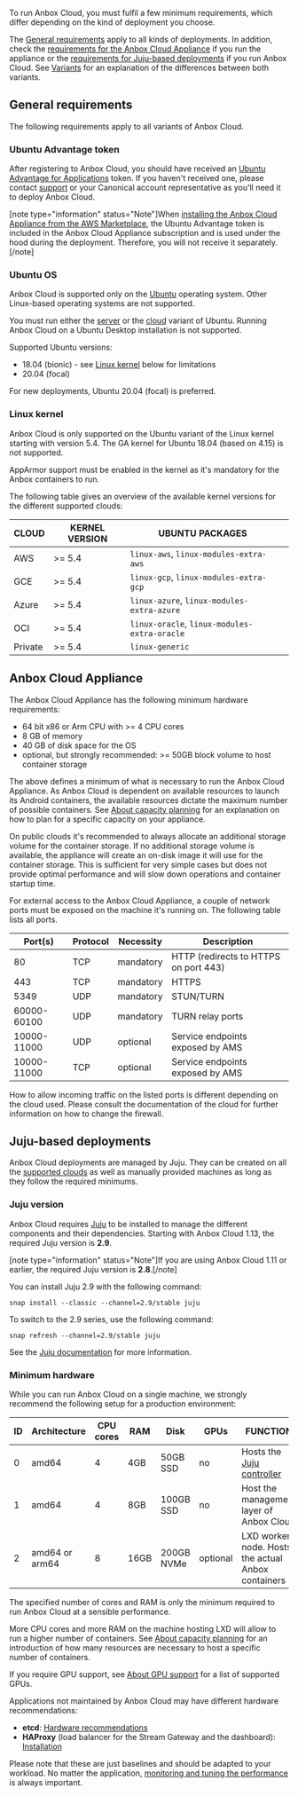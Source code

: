 To run Anbox Cloud, you must fulfil a few minimum requirements, which differ depending on the kind of deployment you choose.

The [General requirements](#general) apply to all kinds of deployments. In addition, check the [requirements for the Anbox Cloud Appliance](#appliance) if you run the appliance or the [requirements for Juju-based deployments](#juju-based) if you run Anbox Cloud. See [Variants](https://discourse.ubuntu.com/t/anbox-cloud-overview/17802#variants) for an explanation of the differences between both variants.

<a name="general"></a>
## General requirements

The following requirements apply to all variants of Anbox Cloud.

### Ubuntu Advantage token

After registering to Anbox Cloud, you should have received an [Ubuntu Advantage for Applications](https://ubuntu.com/advantage) token. If you haven't received one, please contact [support](https://support.canonical.com/) or your Canonical account representative as you'll need it to deploy Anbox Cloud.

[note type="information" status="Note"]When [installing the Anbox Cloud Appliance from the AWS Marketplace](tbd), the Ubuntu Advantage token is included in the Anbox Cloud Appliance subscription and is used under the hood during the deployment. Therefore, you will not receive it separately.[/note]

### Ubuntu OS

Anbox Cloud is supported only on the [Ubuntu](https://ubuntu.com/) operating system. Other Linux-based operating systems are not supported.

You must run either the [server](https://ubuntu.com/download/server) or the [cloud](https://ubuntu.com/download/cloud) variant of Ubuntu. Running Anbox Cloud on a Ubuntu Desktop installation is not supported.

Supported Ubuntu versions:

* 18.04 (bionic) - see [Linux kernel](#linux-kernel) below for limitations
* 20.04 (focal)

For new deployments, Ubuntu 20.04 (focal) is preferred.

<a name="linux-kernel"></a>
### Linux kernel

Anbox Cloud is only supported on the Ubuntu variant of the Linux kernel starting with version 5.4. The GA kernel for Ubuntu 18.04 (based on 4.15) is not supported.

AppArmor support must be enabled in the kernel as it's mandatory for the Anbox containers to run.

The following table gives an overview of the available kernel versions for the different supported clouds:

|CLOUD|KERNEL VERSION|UBUNTU PACKAGES||
| --- | --- | --- | --- |
|AWS|>= 5.4|`linux-aws`, `linux-modules-extra-aws`||
|GCE|>= 5.4|`linux-gcp`, `linux-modules-extra-gcp`||
|Azure|>= 5.4|`linux-azure`, `linux-modules-extra-azure`||
|OCI|>= 5.4|`linux-oracle`, `linux-modules-extra-oracle`||
|Private|>= 5.4|`linux-generic`||

<a name="appliance"></a>
## Anbox Cloud Appliance

The Anbox Cloud Appliance has the following minimum hardware requirements:

* 64 bit x86 or Arm CPU with >= 4 CPU cores
* 8 GB of memory
* 40 GB of disk space for the OS
* optional, but strongly recommended: >= 50GB block volume to host container storage

The above defines a minimum of what is necessary to run the Anbox Cloud Appliance. As Anbox Cloud is dependent on available resources to launch its Android containers, the available resources dictate the maximum number of possible containers. See [About capacity planning](https://discourse.ubuntu.com/t/about-capacity-planning/28717) for an explanation on how to plan for a specific capacity on your appliance.

On public clouds it's recommended to always allocate an additional storage volume for the container storage. If no additional storage volume is available, the appliance will create an on-disk image it will use for the container storage. This is sufficient for very simple cases but does not provide optimal performance and will slow down operations and container startup time.

For external access to the Anbox Cloud Appliance, a couple of network ports must be exposed on the machine it's running on. The following table lists all ports.

| Port(s) | Protocol | Necessity | Description |
|------------|--------------|----------------|-------------------|
| 80 | TCP | mandatory  | HTTP (redirects to HTTPS on port 443)|
| 443 | TCP | mandatory | HTTPS |
| 5349 | UDP | mandatory | STUN/TURN
| 60000-60100 | UDP | mandatory | TURN relay ports |
| 10000-11000 | UDP | optional | Service endpoints exposed by AMS |
| 10000-11000 | TCP | optional | Service endpoints exposed by AMS |

How to allow incoming traffic on the listed ports is different depending on the cloud used. Please consult the documentation of the cloud for further information on how to change the firewall.

<a name="juju-based"></a>
## Juju-based deployments

Anbox Cloud deployments are managed by Juju. They can be created on all the [supported clouds](https://juju.is/docs/clouds) as well as manually provided machines as long as they follow the required minimums.

<a name="juju-version"></a>
### Juju version

Anbox Cloud requires [Juju](https://juju.is/) to be installed to manage the different components and their dependencies. Starting with Anbox Cloud 1.13, the required Juju version is **2.9**.

[note type="information" status="Note"]If you are using Anbox Cloud 1.11 or earlier, the required Juju version is **2.8**.[/note]

You can install Juju 2.9 with the following command:

    snap install --classic --channel=2.9/stable juju

To switch to the 2.9 series, use the following command:

    snap refresh --channel=2.9/stable juju

See the [Juju documentation](https://juju.is/docs/installing) for more information.

<a name="minimum-hardware"></a>
### Minimum hardware

While you can run Anbox Cloud on a single machine, we strongly recommend the following setup for a production environment:

ID | Architecture   | CPU cores | RAM  | Disk       | GPUs |  FUNCTION |
---|----------------|-----------|------|------------|------|------------|
0  | amd64          | 4         | 4GB  | 50GB SSD   | no   |  Hosts the  [Juju controller](https://discourse.juju.is/t/controllers/1111)  |
1  | amd64          | 4         | 8GB  | 100GB SSD  | no   |  Host the management layer of Anbox Cloud  |
2  | amd64 or arm64 | 8         | 16GB | 200GB NVMe | optional   |  LXD worker node. Hosts the actual Anbox containers  |

The specified number of cores and RAM is only the minimum required to run Anbox Cloud at a sensible performance.

More CPU cores and more RAM on the machine hosting LXD will allow to run a higher number of containers. See [About capacity planning](https://discourse.ubuntu.com/t/about-capacity-planning/28717) for an introduction of how many resources are necessary to host a specific number of containers.

If you require GPU support, see [About GPU support](https://discourse.ubuntu.com/t/gpu-support/17768) for a list of supported GPUs.

Applications not maintained by Anbox Cloud may have different hardware recommendations:
 - **etcd**: [Hardware recommendations](https://etcd.io/docs/v3.5/op-guide/hardware/)
 - **HAProxy** (load balancer for the Stream Gateway and the dashboard): [Installation](https://www.haproxy.com/documentation/hapee/latest/installation/getting-started/os-hardware/#hardware-requirements)

Please note that these are just baselines and should be adapted to your workload. No matter the application, [monitoring and tuning the performance](https://discourse.ubuntu.com/t/about-performance/29416) is always important.
